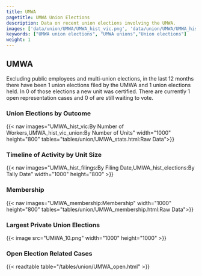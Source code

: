 ```yaml
---
title: UMWA
pagetitle: UMWA Union Elections
description: Data on recent union elections involving the UMWA.
images: ['data/union/UMWA/UMWA_hist_vic.png', 'data/union/UMWA/UMWA_hist_size.png', 'data/union/UMWA/UMWA_10.png']
keywords: ["UMWA union elections", "UMWA unions","Union elections"]
weight: 1
---
```

##  UMWA

Excluding public employees and multi-union elections, in the last 12 months there have been 1 union elections filed by the UMWA and 1 union elections held. In 0 of those elections a new unit was certified. There are currently 1 open representation cases and 0 of are still waiting to vote.

### Union Elections by Outcome
{{< nav images="UMWA_hist_vic:By Number of Workers,UMWA_hist_vic_union:By Number of Units" width="1000" height="800" tables="tables/union/UMWA_stats.html:Raw Data">}}

### Timeline of Activity by Unit Size
{{< nav images="UMWA_hist_filings:By Filing Date,UMWA_hist_elections:By Tally Date" width="1000" height="800" >}}

### Membership
{{< nav images="UMWA_membership:Membership" width="1000" height="800" tables="tables/union/UMWA_membership.html:Raw Data">}}

### Largest Private Union Elections
{{< image src="UMWA_10.png" width="1000" height="1000"  >}}

### Open Election Related Cases
{{< readtable table="/tables/union/UMWA_open.html" >}}


